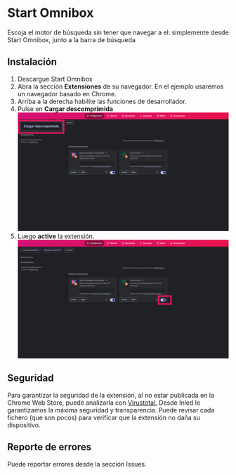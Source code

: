 # Start Omnibox
Escoja el motor de búsqueda sin tener que navegar a el: simplemente desde Start Omnibox, junto a la barra de búsqueda
## Instalación
1. Descargue Start Omnibox
2. Abra la sección **Extensiones** de su navegador. En el ejemplo usaremos un navegador basado en Chrome.
3. Arriba a la derecha habilite las funciones de desarrollador.
4. Pulse en **Cargar descomprimida**![Pulsar en Cargar Descomprimida](startomnibox-instalacion-1.png)
5. Luego **active** la extensión. ![Pulsar en activar](startomnibox-instalacion-2.png)

## Seguridad
Para garantizar la seguridad de la extensión, al no estar publicada en la Chrome Web Store, puede analizarla con [Virustotal.](https://www.virustotal.com/gui/home/upload)
Desde Inled le garantizamos la máxima seguridad y transparencia.
Puede revisar cada fichero (que son pocos) para verificar que la extensión no daña su dispositivo.

## Reporte de errores
Puede reportar errores desde la sección Issues.
